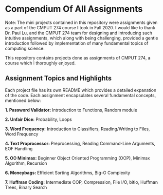 # Compendium Of All Assignments

Note: The mini projects contained in this repository were assignments given as a part of the CMPUT 274 course I took in Fall 2020.
      I would like to thank Dr. Paul Lu, and the CMPUT 274 team for designing and introducing such intuitive assignments, which along
      with being challenging, provided a gentle introduction followed by implementation of many fundamental topics of computing science.

This repository contains projects done as assignments of CMPUT 274, a course which I thoroughly enjoyed.

## Assignment Topics and Highlights

Each project file has its own README which provides a detailed expanation of the code. Each assignment encapsulates several fundamental concepts,
mentioned below:

__1. Password Validator:__ Introduction to Functions, Random module 

__2. Unfair Dice:__ Probability, Loops

__3. Word Frequency:__ Introduction to Classifiers, Reading/Writing to Files, Word Frequency 

__4. Text Proprocessor:__ Preprocessing, Reading Command-Line Arguments, EOF Handling

__5. OO Minimax:__ Beginner Object Oriented Programming (OOP), Minimax Algorithm, Recursion

__6. Moneybags:__ Efficient Sorting Algorithms, Big-O Complexity

__7. Huffman Coding:__ Intermediate OOP, Compression, File I/O, bitio, Huffman Trees, Binary Search
